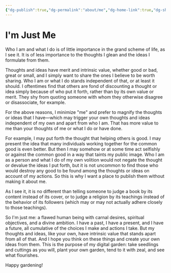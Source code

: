 ```yaml
---
{"dg-publish":true,"dg-permalink":"about/me","dg-home-link":true,"dg-show-inline-title":false,"dg-show-backlinks":true,"dg-show-local-graph":true,"dg-pass-frontmatter":true,"fileType":"webpage","sourceType":"nul","author":"Oldsoul","permalink":"/about/me/","dgHomeLink":true,"dgPassFrontmatter":true}
---
```


# I'm Just Me
Who I am and what I do is of little importance in the grand scheme of life, as I see it. It is of less importance to the thoughts I glean and the ideas I formulate from them.

Thoughts and ideas have merit and intrinsic value, whether good or bad, great or small, and I simply want to share the ones I believe to be worth sharing. Who I am or what I do stands independent of that, or at least it should. I oftentimes find that others are fond of discounting a thought or idea simply because of who put it forth, rather than by its own value or merit. They shy from quoting someone with whom they otherwise disagree or disassociate, for example. 

For the above reasons, I minimize "me" and prefer to magnify the thoughts or ideas that I have—which may trigger your own thoughts and ideas independent of my own and apart from who I am. That has more value to me than your thoughts of me or what I do or have done.

For example, I may put forth the thought that helping others is good. I may present the idea that many individuals working together for the common good is even better. But then I may somehow or at some time act selfishly or against the common good in a way that taints my public image. Who I am as a person and what I do of my own volition would not negate the thought or devalue the ideas I put forth, but it is not uncommon to find those who would destroy any good to be found among the thoughts or ideas on account of my actions. So this is why I want a place to publish them without making it about me.

As I see it, it is no different than telling someone to judge a book by its content instead of its cover, or to judge a religion by its teachings instead of the behavior of its followers (which may or may not actually adhere closely to those teachings).

So I'm just me: a flawed human being with carnal desires, spiritual objectives, and a divine ambition. I have a past, I have a present, and I have a future, all cumulative of the choices I make and actions I take. But my thoughts and ideas, like your own, have intrinsic value that stands apart from all of that. And I hope you think on these things and create your own ideas from them. This is the purpose of my digital garden: take seedlings and cuttings as you will, plant your own garden, tend to it with zeal, and see what flourishes.

Happy gardening!